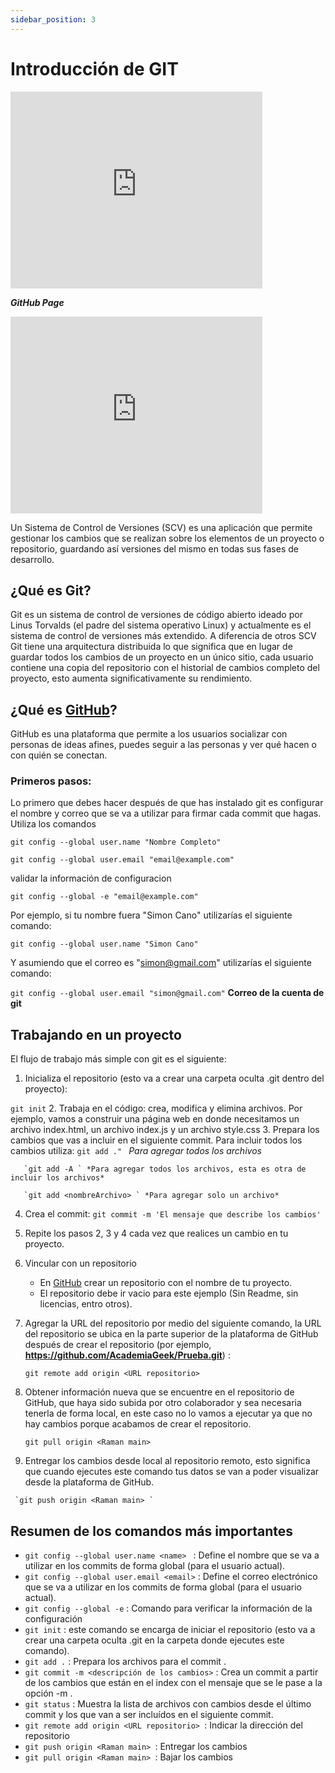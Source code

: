 ```yaml
---
sidebar_position: 3
---
```


# Introducción de GIT

<iframe width="80%" height="315" src="https://www.youtube.com/embed/EhPeURxzF9E" title="YouTube video player" frameBorder="0" allow="accelerometer; autoplay; clipboard-write; encrypted-media; gyroscope; picture-in-picture" allowFullScreen></iframe>

***GitHub Page***
<iframe width="80%" height="315" src="https://www.youtube.com/embed/XHCLfAfnlyM" title="YouTube video player" frameBorder="0" allow="accelerometer; autoplay; clipboard-write; encrypted-media; gyroscope; picture-in-picture" allowFullScreen></iframe>

Un Sistema de Control de Versiones (SCV) es una aplicación que permite gestionar los cambios que se realizan sobre los elementos de un proyecto o repositorio, guardando así versiones del mismo en todas sus fases de desarrollo.

## ¿Qué es Git?
Git es un sistema de control de versiones de código abierto ideado por Linus Torvalds (el padre del sistema operativo Linux) y actualmente es el sistema de control de versiones más extendido. A diferencia de otros SCV Git tiene una arquitectura distribuida lo que significa que en lugar de guardar todos los cambios de un proyecto en un único sitio, cada usuario contiene una copia del repositorio con el historial de cambios completo del proyecto, esto aumenta significativamente su rendimiento.

## ¿Qué es [GitHub](https://github.com/)?
GitHub es una plataforma que permite a los usuarios socializar con personas de ideas afines, puedes seguir a las personas y ver qué hacen o con quién se conectan. 


### Primeros pasos:
Lo primero que debes hacer después de que has instalado git es configurar el nombre y correo que se va a utilizar para firmar cada commit que hagas. Utiliza los comandos

 `git config --global user.name "Nombre Completo" ` 

 `git config --global user.email "email@example.com" `

  validar la información de configuracion 

 `git config --global -e "email@example.com" `
 
 Por ejemplo, si tu nombre fuera "Simon Cano" utilizarías el siguiente comando:

 `git config --global user.name "Simon Cano"` 

 Y asumiendo que el correo es "simon@gmail.com" utilizarías el siguiente comando: 

 `git config --global user.email "simon@gmail.com"` **Correo de la cuenta de git**


## Trabajando en un proyecto
El flujo de trabajo más simple con git es el siguiente:

   1. Inicializa el repositorio (esto va a crear una carpeta oculta .git dentro del proyecto):

   `git init` 
   2. Trabaja en el código: crea, modifica y elimina archivos.
    Por ejemplo, vamos a construir una página web en donde necesitamos un archivo index.html, un archivo index.js  y un archivo style.css
   3. Prepara los cambios que vas a incluir en el siguiente commit. Para incluir todos los cambios utiliza:
       `git add ." ` *Para agregar todos los archivos* 

       `git add -A ` *Para agregar todos los archivos, esta es otra de incluir los archivos* 

       `git add <nombreArchivo> ` *Para agregar solo un archivo* 

   4. Crea el commit:
       `git commit -m 'El mensaje que describe los cambios'`

   5. Repite los pasos 2, 3 y 4 cada vez que realices un cambio en tu proyecto.
   6. Vincular con un repositorio
        - En [GitHub](https://github.com/) crear un repositorio con el nombre de tu proyecto.
        - El repositorio debe ir vacio para este ejemplo (Sin Readme, sin licencias, entro otros). 
   7. Agregar la URL del repositorio por medio del siguiente comando, la URL del repositorio se ubica en la parte superior de la plataforma de GitHub después de crear el repositorio (por ejemplo, **https://github.com/AcademiaGeek/Prueba.git**) :

      `git remote add origin <URL repositorio> ` 
   8. Obtener información nueva que se encuentre en el repositorio de GitHub, que haya sido subida por otro colaborador y sea necesaria tenerla de forma local, en este caso no lo vamos a ejecutar ya que no hay cambios porque acabamos de crear el repositorio. 

      `git pull origin <Raman main> ` 
   9. Entregar los cambios desde local al repositorio remoto, esto significa que cuando ejecutes este comando tus datos se van a poder visualizar desde la plataforma de GitHub.
    
     `git push origin <Raman main> `
  
      
## Resumen de los comandos más importantes
- `git config --global user.name <name> ` : Define el nombre que se va a utilizar en los commits de forma global (para el usuario actual).
- `git config --global user.email <email>` : Define el correo electrónico que se va a utilizar en los commits de forma global (para el usuario actual).
- `git config --global -e` : Comando para verificar la información de la configuración
- `git init` : este comando se encarga de iniciar el repositorio (esto va a crear una carpeta oculta .git en la carpeta donde ejecutes este comando).
- `git add .` : Prepara los archivos para el commit .
- `git commit -m <descripción de los cambios>` : Crea un commit a partir de los cambios que están en el index con el mensaje que se le pase a la opción -m .
- `git status` : Muestra la lista de archivos con cambios desde el último commit y los que van a ser incluídos en el siguiente commit.
-  `git remote add origin <URL repositorio> `: Indicar la dirección del repositorio
-  `git push origin <Raman main> `: Entregar los cambios
-  `git pull origin <Raman main> `: Bajar los cambios
